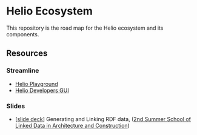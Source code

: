 # Helio Ecosystem 

This repository is the road map for the Helio ecosystem and its components.


## Resources

### Streamline 

 - [Helio Playground](https://helio-playground.linkeddata.es/)
 - [Helio Developers GUI](https://helio-dev.linkeddata.es/mappings)


### Slides

 - [[slide deck](https://linkedbuildingdata.net/ldac2022/summerschool/files/presentations/SSoLDAC_ACimmino.pdf)] Generating and Linking RDF data, ([2nd Summer School of Linked Data in Architecture and Construction](https://linkedbuildingdata.net/ldac2022/summerschool/)) 
